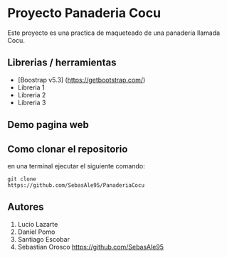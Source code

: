 # Proyecto Panaderia Cocu

Este proyecto es una practica de maqueteado de una panaderia llamada Cocu.

## Librerias / herramientas

- [Boostrap v5.3] (https://getbootstrap.com/)
- Libreria 1
- Libreria 2
- Libreria 3

## Demo pagina web

## Como clonar el repositorio
en una terminal ejecutar el siguiente comando:

```
git clone 
https://github.com/SebasAle95/PanaderiaCocu
```

## Autores 

1. Lucio Lazarte
1. Daniel Pomo
1. Santiago Escobar
1. Sebastian Orosco https://github.com/SebasAle95